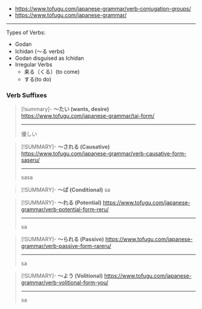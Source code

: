 - https://www.tofugu.com/japanese-grammar/verb-conjugation-groups/ 
- https://www.tofugu.com/japanese-grammar/

---

Types of Verbs:

- Godan
- Ichidan (～る verbs)
- Godan disguised as Ichidan
- Irregular Verbs
	- 来る（くる）(to come)
	- する(to do)


### Verb Suffixes

> [!summary]- **～たい (wants, desire)**
> https://www.tofugu.com/japanese-grammar/tai-form/
>
> ---
> 優しい

> [!SUMMARY]- **～される (Causative)**
> https://www.tofugu.com/japanese-grammar/verb-causative-form-saseru/
> 
> ---
> sasa

> [!SUMMARY]- **～ば (Conditional)**
> sa

> [!SUMMARY]- **～れる (Potential)**
> https://www.tofugu.com/japanese-grammar/verb-potential-form-reru/
> 
> ---
> sa

> [!SUMMARY]- **～られる (Passive)**
> https://www.tofugu.com/japanese-grammar/verb-passive-form-rareru/
>
> ---
> sa

> [!SUMMARY]-  **～よう (Volitional)**
> https://www.tofugu.com/japanese-grammar/verb-volitional-form-you/
> 
> ---
> sa

